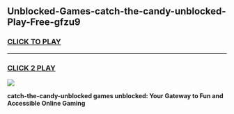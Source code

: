 
## Unblocked-Games-catch-the-candy-unblocked-Play-Free-gfzu9
<h3>
<a href="https://premium76.site?title=catch-the-candy-unblocked&ref=10A">CLICK TO PLAY</a></h3>
<hr>

<h3>
<a href="https://premium76.site?title=catch-the-candy-unblocked&ref=10A">CLICK 2 PLAY</a>
  
</h3>

<a href="https://premium76.site?title=catch-the-candy-unblocked&ref=10A"><img src="https://clearcache.store/games.png"></a>


**catch-the-candy-unblocked games unblocked: Your Gateway to Fun and Accessible Online Gaming**
